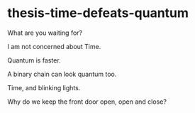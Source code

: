 # thesis-time-defeats-quantum
What are you waiting for?

I am not concerned about Time.

Quantum is faster.

A binary chain can look quantum too.

Time, and blinking lights.

Why do we keep the front door open, open and close?
